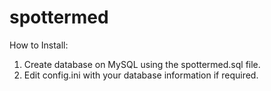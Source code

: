 # spottermed


How to Install:

1. Create database on MySQL using the spottermed.sql file.
2. Edit config.ini with your database information if required.
